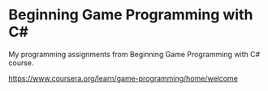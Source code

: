 # Beginning Game Programming with C#

My programming assignments from Beginning Game Programming with C# course.

https://www.coursera.org/learn/game-programming/home/welcome
